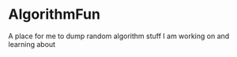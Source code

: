 AlgorithmFun
============

A place for me to dump random algorithm stuff I am working on and learning about
